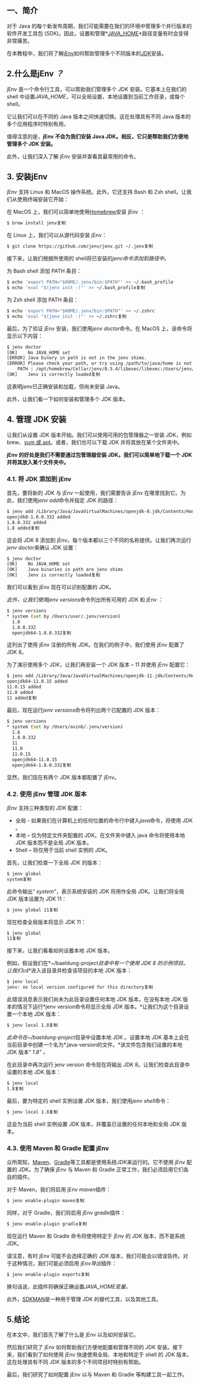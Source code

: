 ## 一、简介

对于 Java 的每个新发布周期，我们可能需要在我们的环境中管理多个并行版本的软件开发工具包 (SDK)。因此，设置和管理*[JAVA_HOME](https://www.baeldung.com/java-home-on-windows-7-8-10-mac-os-x-linux)*路径变量有时会变得非常痛苦。

在本教程中，我们将了解[jEnv](https://www.jenv.be/)如何帮助管理多个不同版本的[JDK](https://www.baeldung.com/jvm-vs-jre-vs-jdk)安装。

## 2.什么是jEnv *？*

jEnv 是一个命令行工具，可以帮助我们管理多个 JDK 安装。它基本上在我们的 shell 中设置*JAVA_HOME*，可以全局设置，本地设置到当前工作目录，或每个 shell。

它让我们可以在不同的 Java 版本之间快速切换。这在处理具有不同 Java 版本的多个应用程序时特别有用。

值得注意的是，**jEnv 不会为我们安装 Java JDK。相反，它只是帮助我们方便地管理多个 JDK 安装。**

此外，让我们深入了解 jEnv 安装并查看其最常用的命令。

## 3. 安装jEnv

jEnv 支持 Linux 和 MacOS 操作系统。此外，它还支持 Bash 和 Zsh shell。让我们从使用终端安装它开始：

在 MacOS 上，我们可以简单地使用[Homebrew](https://brew.sh/)安装 jEnv ：

```bash
$ brew install jenv复制
```

在 Linux 上，我们可以从源代码安装 jEnv：

```bash
$ git clone https://github.com/jenv/jenv.git ~/.jenv复制
```

接下来，让我们根据所使用的 shell将已安装的*jenv命令添加到路径中。*

为 Bash shell 添加 PATH 条目：

```bash
$ echo 'export PATH="$HOME/.jenv/bin:$PATH"' >> ~/.bash_profile
$ echo 'eval "$(jenv init -)"' >> ~/.bash_profile复制
```

为 Zsh shell 添加 PATH 条目：

```bash
$ echo 'export PATH="$HOME/.jenv/bin:$PATH"' >> ~/.zshrc
$ echo 'eval "$(jenv init -)"' >> ~/.zshrc复制
```

最后，为了验证 jEnv 安装，我们使用*jenv doctor*命令。在 MacOS 上，该命令将显示以下内容：

```bash
$ jenv doctor
[OK]	No JAVA_HOME set
[ERROR]	Java binary in path is not in the jenv shims.
[ERROR]	Please check your path, or try using /path/to/java/home is not a valid path to java installation.
	PATH : /opt/homebrew/Cellar/jenv/0.5.4/libexec/libexec:/Users/jenv/.jenv/shims:/Users/user/.jenv/bin:/opt/homebrew/bin:/opt/homebrew/sbin:/usr/local/bin:/usr/bin:/bin:/usr/sbin:/sbin
[OK]	Jenv is correctly loaded复制
```

这表明*jenv*已正确安装和加载，但尚未安装 Java。

此外，让我们看一下如何安装和管理多个 JDK 版本。

## 4. 管理 JDK 安装

让我们从设置 JDK 版本开始。我们可以使用可用的包管理器之一安装 JDK，例如 brew、[yum 或 apt](https://www.baeldung.com/linux/yum-and-apt)。或者，我们也可以下载 JDK 并将其放在某个文件夹中。

**jEnv 的好处是我们不需要通过包管理器安装 JDK。我们可以简单地下载一个 JDK 并将其放入某个文件夹中。**

### 4.1. 将 JDK 添加到 jEnv

首先，要将新的 JDK 与 jEnv 一起使用，我们需要告诉 jEnv 在哪里找到它。为此，我们使用*jenv add*命令并指定 JDK 的路径：

```bash
$ jenv add /Library/Java/JavaVirtualMachines/openjdk-8.jdk/Contents/Home/
openjdk8-1.8.0.332 added
1.8.0.332 added
1.8 added复制
```

这会将 JDK 8 添加到 jEnv。每个版本都以三个不同的名称提供。让我们再次运行*jenv doctor*来确认 JDK 设置：

```bash
$ jenv doctor
[OK]	No JAVA_HOME set
[OK]	Java binaries in path are jenv shims
[OK]	Jenv is correctly loaded复制
```

我们可以看到 jEnv 现在可以识别配置的 JDK。

*此外，让我们使用jenv versions*命令列出所有可用的 JDK 和 jEnv ：

```bash
$ jenv versions
* system (set by /Users/user/.jenv/version)
  1.8
  1.8.0.332
  openjdk64-1.8.0.332复制
```

这列出了使用 jEnv 注册的所有 JDK。在我们的例子中，我们使用 jEnv 配置了 JDK 8。

为了演示使用多个 JDK，让我们再安装一个 JDK 版本 – 11 并使用 jEnv 配置它：

```bash
$ jenv add /Library/Java/JavaVirtualMachines/openjdk-11.jdk/Contents/Home/
openjdk64-11.0.15 added
11.0.15 added
11.0 added
11 added复制
```

最后，现在运行*jenv versions*命令将列出两个已配置的 JDK 版本：

```bash
$ jenv versions
* system (set by /Users/avinb/.jenv/version)
  1.8
  1.8.0.332
  11
  11.0
  11.0.15
  openjdk64-11.0.15
  openjdk64-1.8.0.332复制
```

显然，我们现在有两个 JDK 版本都配置了 jEnv。

### 4.2. 使用 jEnv 管理 JDK 版本

jEnv 支持三种类型的 JDK 配置：

-   全局 - 如果我们在计算机上的任何位置的命令行中键入*java*命令，将使用 JDK 。
-   本地 – 仅为特定文件夹配置的 JDK。在文件夹中键入 java 命令将使用本地 JDK 版本而不是全局 JDK 版本。
-   Shell – 将仅用于当前 shell 实例的 JDK。

首先，让我们检查一下全局 JDK 的版本：

```bash
$ jenv global
system复制
```

此命令输出“ *system”*，表示系统安装的 JDK 将用作全局 JDK。让我们将全局 JDK 版本设置为 JDK 11：

```bash
$ jenv global 11复制
```

现在检查全局版本将显示 JDK 11：

```bash
$ jenv global
11复制
```

接下来，让我们看看如何设置本地 JDK 版本。

例如，假设我们在*~/baeldung-project*目录中有一个使用 JDK 8 的示例项目。让我们*cd*进入该目录并检查该项目的本地 JDK 版本：

```bash
$ jenv local
jenv: no local version configured for this directory复制
```

此错误消息表示我们尚未为此目录设置任何本地 JDK 版本。在没有本地 JDK 版本的情况下运行*jenv version命令将显示全局 JDK 版本。*让我们为这个目录设置一个本地 JDK 版本：

```bash
$ jenv local 1.8复制
```

*此命令在~/baeldung-project*目录中设置本地 JDK 。设置本地 JDK 基本上会在当前目录中创建一个名为*.java-version的文件。*该文件包含我们设置的本地 JDK 版本“ *1.8” 。*

在此目录中再次运行 jenv version 命令现在将输出 JDK 8。让我们检查此目录中设置的本地 JDK 版本：

```bash
$ jenv local
1.8复制
```

最后，要为特定的 shell 实例设置 JDK 版本，我们使用*jenv shell*命令：

```bash
$ jenv local 1.8复制
```

这会为当前 shell 实例设置 JDK 版本，并覆盖已设置的任何本地和全局 JDK 版本。

### 4.3. 使用 Maven 和 Gradle 配置 jEnv

众所周知，[Maven](https://www.baeldung.com/maven)、[Gradle](https://www.baeldung.com/gradle)等工具都是使用系统JDK来运行的。它不使用 jEnv 配置的 JDK。为了确保 jEnv 与 Maven 和 Gradle 正常工作，我们必须启用它们各自的插件。

对于 Maven，我们将启用 jEnv *maven*插件：

```bash
$ jenv enable-plugin maven复制
```

同样，对于 Gradle，我们将启用 jEnv *gradle*插件：

```bash
$ jenv enable-plugin gradle复制
```

现在运行 Maven 和 Gradle 命令将使用特定于 jEnv 的 JDK 版本，而不是系统 JDK。

请注意，有时 jEnv 可能不会选择正确的 JDK 版本，我们可能会以错误告终。对于这种情况，我们可能必须启用 jEnv*导出*插件：

```bash
$ jenv enable-plugin exports复制
```

换句话说，此插件将确保正确设置*JAVA_HOME变量。*

此外，[SDKMAN](https://www.baeldung.com/java-sdkman-intro)是一种用于管理 JDK 的替代工具，以及其他工具。

## 5.结论

在本文中，我们首先了解了什么是 jEnv 以及如何安装它。

然后我们研究了 jEnv 如何帮助我们方便地配置和管理不同的 JDK 安装。接下来，我们看到了如何使用 jEnv 快速使用全局、本地和特定于 shell 的 JDK 版本。这在处理具有不同 JDK 版本的多个不同项目时特别有帮助。

最后，我们研究了如何配置 jEnv 以与 Maven 和 Gradle 等构建工具一起工作。